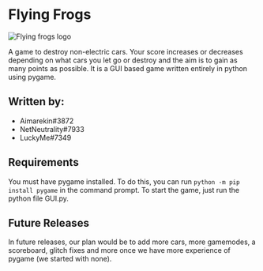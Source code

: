 # Flying Frogs
![Flying frogs logo](https://avatars3.githubusercontent.com/u/52217686?s=200&v=4)

A game to destroy non-electric cars. Your score increases or decreases depending on what cars you let go or destroy and the aim is to gain as many points as possible. It is a GUI based game written entirely in python using pygame.

Written by:
- 
- Aimarekin#3872
- NetNeutrality#7933
- LuckyMe#7349

Requirements
-
You must have pygame installed. To do this, you can run `python -m pip install pygame` in the command prompt.
To start the game, just run the python file GUI.py.

Future Releases
-
In future releases, our plan would be to add more cars, more gamemodes, a scoreboard, glitch fixes and more once we have more experience of pygame (we started with none).
